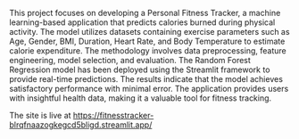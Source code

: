 This project focuses on developing a Personal Fitness Tracker, a machine learning-based application that predicts calories burned during physical activity. The model utilizes datasets containing exercise parameters such as Age, Gender, BMI, Duration, Heart Rate, and Body Temperature to estimate calorie expenditure.
The methodology involves data preprocessing, feature engineering, model selection, and evaluation. The Random Forest Regression model has been deployed using the Streamlit framework to provide real-time predictions.
The results indicate that the model achieves satisfactory performance with minimal error. The application provides users with insightful health data, making it a valuable tool for fitness tracking. 

The site is live at https://fitnesstracker-blrqfnaazogkegcd5bligd.streamlit.app/
